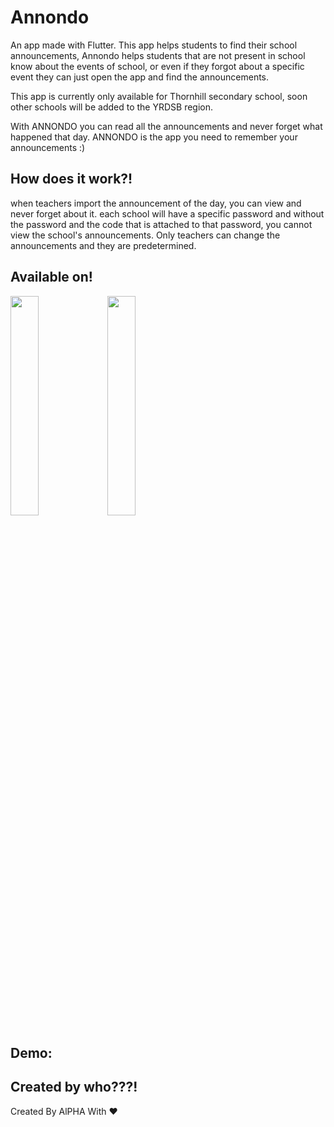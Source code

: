 
# Annondo

An app made with Flutter. This app helps students to find their school announcements, Annondo helps students that are not present in school know about the events of school, or even if they forgot about a specific event they can just open the app and find the announcements.

This app is currently only available for Thornhill secondary school, soon other schools will be added to the YRDSB region.

With ANNONDO you can read all the announcements and never forget what happened that day.
ANNONDO is the app you need to remember your announcements :)
## How does it work?!
when teachers import the announcement of the day, you can view and never forget about it.
each school will have a specific password and without the password and the code that is attached to that password, you cannot view the school's announcements.
Only teachers can change the announcements and they are predetermined.


## Available on!


<img src="https://www.svgrepo.com/show/303139/google-play-badge-logo.svg" width="30%" height="30%" href="https://play.google.com/store/apps/details?id=com.announdo.announdo">
<img src="https://www.svgrepo.com/show/303128/download-on-the-app-store-apple-logo.svg" width="30%" height="30%" href="https://apps.apple.com/us/app/annondo/id1623010127">

## Demo:


## Created by who???!

Created By AlPHA With ❤️